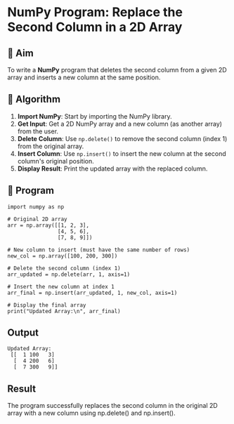# NumPy Program: Replace the Second Column in a 2D Array

## 🎯 Aim
To write a **NumPy** program that deletes the second column from a given 2D array and inserts a new column at the same position.

## 🧠 Algorithm
1. **Import NumPy**: Start by importing the NumPy library.
2. **Get Input**: Get a 2D NumPy array and a new column (as another array) from the user.
3. **Delete Column**: Use `np.delete()` to remove the second column (index 1) from the original array.
4. **Insert Column**: Use `np.insert()` to insert the new column at the second column's original position.
5. **Display Result**: Print the updated array with the replaced column.

## 🧾 Program
```
import numpy as np

# Original 2D array
arr = np.array([[1, 2, 3],
                [4, 5, 6],
                [7, 8, 9]])

# New column to insert (must have the same number of rows)
new_col = np.array([100, 200, 300])

# Delete the second column (index 1)
arr_updated = np.delete(arr, 1, axis=1)

# Insert the new column at index 1
arr_final = np.insert(arr_updated, 1, new_col, axis=1)

# Display the final array
print("Updated Array:\n", arr_final)
```

## Output
```
Updated Array:
 [[  1 100   3]
  [  4 200   6]
  [  7 300   9]]
```

## Result
The program successfully replaces the second column in the original 2D array with a new column using np.delete() and np.insert().
